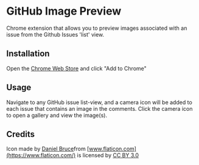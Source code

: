 # GitHub Image Preview
Chrome extension that allows you to preview images associated with an issue from the Github Issues 'list' view.

## Installation
Open the [Chrome Web Store](https://chrome.google.com/webstore/detail/github-image-preview/jkappkhadcobonipjjgfkcmnkpapegma) and click "Add to Chrome"

## Usage
Navigate to any GitHub issue list-view, and a camera icon will be added to each issue that contains an image in the comments. Click the camera icon to open a gallery and view the image(s).

## Credits
Icon made by [Daniel Bruce](https://www.flaticon.com/authors/daniel-bruce)from [www.flaticon.com](https://www.flaticon.com/) is licensed by [CC BY 3.0](http://creativecommons.org/licenses/by/3.0/)